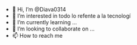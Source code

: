 - 👋 Hi, I’m @Diava0314
- 👀 I’m interested in todo  lo refente a la tecnologí
- 🌱 I’m currently learning ...
- 💞️ I’m looking to collaborate on ...
- 📫 How to reach me 

<!---
Diava0314/Diava0314 is a ✨ special ✨ repository because its `README.md` (this file) appears on your GitHub profile.
You can click the Preview link to take a look at your changes.
--->
